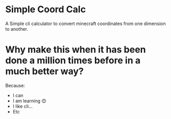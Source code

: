 
# Simple Coord Calc

A Simple cli calculator to convert minecraft coordinates from one dimension to another. 

# Why make this when it has been done a million times before in a much better way?
Because: 
- I can
- I am learning 😊
- I like cli...
- Etc



